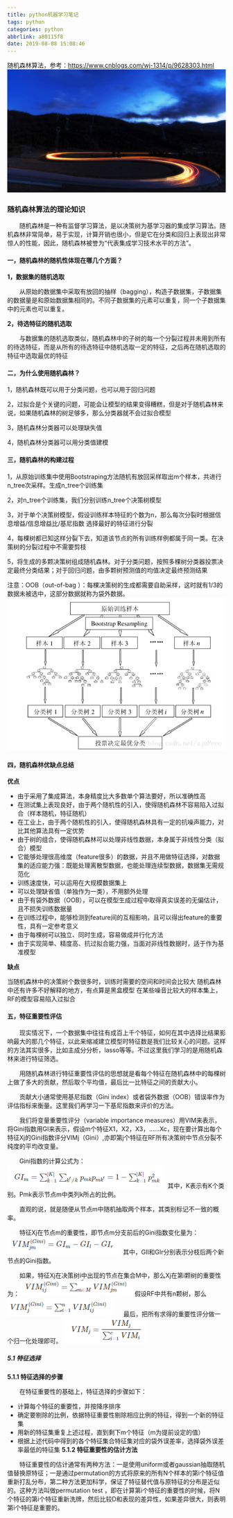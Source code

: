 ```yaml
---
title: python机器学习笔记
tags: python
categories: python
abbrlink: a80115f8
date: 2019-08-08 15:08:46
---
```

随机森林算法，参考：https://www.cnblogs.com/wj-1314/p/9628303.html
![](https://github.com/starstarb/clouding/raw/master/head/e7f428d6ca1cf376e564c5a45b13e431.jpg)
<!--more-->
### 随机森林算法的理论知识
　　随机森林是一种有监督学习算法，是以决策树为基学习器的集成学习算法。随机森林非常简单，易于实现，计算开销也很小，但是它在分类和回归上表现出非常惊人的性能，因此，随机森林被誉为“代表集成学习技术水平的方法”。

#### 一，随机森林的随机性体现在哪几个方面？

**1，数据集的随机选取**

　　从原始的数据集中采取有放回的抽样（bagging），构造子数据集，子数据集的数据量是和原始数据集相同的。不同子数据集的元素可以重复，同一个子数据集中的元素也可以重复。

**2，待选特征的随机选取**

　　与数据集的随机选取类似，随机森林中的子树的每一个分裂过程并未用到所有的待选特征，而是从所有的待选特征中随机选取一定的特征，之后再在随机选取的特征中选取最优的特征

#### 二，为什么使用随机森林？

1，随机森林既可以用于分类问题，也可以用于回归问题

2，过拟合是个关键的问题，可能会让模型的结果变得糟糕，但是对于随机森林来说，如果随机森林的树足够多，那么分类器就不会过拟合模型

3，随机森林分类器可以处理缺失值

4，随机森林分类器可以用分类值建模

#### 三，随机森林的构建过程

1，从原始训练集中使用Bootstraping方法随机有放回采样取出m个样本，共进行n_tree次采样。生成n_tree个训练集

2，对n_tree个训练集，我们分别训练n_tree个决策树模型

3，对于单个决策树模型，假设训练样本特征的个数为n，那么每次分裂时根据信息增益/信息增益比/基尼指数  选择最好的特征进行分裂

4，每棵树都已知这样分裂下去，知道该节点的所有训练样例都属于同一类。在决策树的分裂过程中不需要剪枝

5，将生成的多颗决策树组成随机森林。对于分类问题，按照多棵树分类器投票决定最终分类结果；对于回归问题，由多颗树预测值的均值决定最终预测结果

注意：OOB（out-of-bag ）：每棵决策树的生成都需要自助采样，这时就有1/3的数据未被选中，这部分数据就称为袋外数据。
![](https://github.com/starstarb/clouding/raw/master/python/%E9%9A%8F%E6%9C%BA%E6%A3%AE%E6%9E%97.png)

#### 四，随机森林优缺点总结

**优点**

* 由于采用了集成算法，本身精度比大多数单个算法要好，所以准确性高
* 在测试集上表现良好，由于两个随机性的引入，使得随机森林不容易陷入过拟合（样本随机，特征随机）
* 在工业上，由于两个随机性的引入，使得随机森林具有一定的抗噪声能力，对比其他算法具有一定优势
* 由于树的组合，使得随机森林可以处理非线性数据，本身属于非线性分类（拟合）模型
* 它能够处理很高维度（feature很多）的数据，并且不用做特征选择，对数据集的适应能力强：既能处理离散型数据，也能处理连续型数据，数据集无需规范化
* 训练速度快，可以运用在大规模数据集上
* 可以处理缺省值（单独作为一类），不用额外处理
* 由于有袋外数据（OOB），可以在模型生成过程中取得真实误差的无偏估计，且不损失训练数据量
* 在训练过程中，能够检测到feature间的互相影响，且可以得出feature的重要性，具有一定参考意义
* 由于每棵树可以独立、同时生成，容易做成并行化方法
* 由于实现简单、精度高、抗过拟合能力强，当面对非线性数据时，适于作为基准模型

**缺点**

当随机森林中的决策树个数很多时，训练时需要的空间和时间会比较大
随机森林中还有许多不好解释的地方，有点算是黑盒模型
在某些噪音比较大的样本集上，RF的模型容易陷入过拟合
#### 五，特征重要性评估

　　现实情况下，一个数据集中往往有成百上千个特征，如何在其中选择比结果影响最大的那几个特征，以此来缩减建立模型时特征数是我们比较关心的问题。这样的方法其实很多，比如主成分分析，lasso等等。不过这里我们学习的是用随机森林来进行特征筛选。

　　用随机森林进行特征重要性评估的思想就是看每个特征在随机森林中的每棵树上做了多大的贡献，然后取个平均值，最后比一比特征之间的贡献大小。

　　贡献大小通常使用基尼指数（Gini index）或者袋外数据（OOB）错误率作为评估指标来衡量。这里我们再学习一下基尼指数来评价的方法。

　　我们将变量重要性评分（variable importance measures）用VIM来表示，将Gini指数用GI来表示，假设m个特征X1，X2，X3，......Xc，现在要计算出每个特征Xj的Gini指数评分VIMj（Gini）,亦即第j个特征在RF所有决策树中节点分裂不纯度的平均改变量。

　　Gini指数的计算公式为：
![](https://github.com/starstarb/clouding/raw/master/python/Gini.png)
其中，K表示有K个类别。Pmk表示节点m中类列k所占的比例。

　　直观的说，就是随便从节点m中随机抽取两个样本，其类别标记不一致的概率。

　　特征Xj在节点m的重要性，即节点m分支前后的Gini指数变化量为：
![](https://github.com/starstarb/clouding/raw/master/python/VIM.png)
其中，GIl和GIr分别表示分枝后两个新节点的Gini指数。

　　如果，特征Xj在决策树i中出现的节点在集合M中，那么Xj在第i颗树的重要性为：
![](https://github.com/starstarb/clouding/raw/master/python/VIMIT.png)
假设RF中共有n颗树，那么
![](https://github.com/starstarb/clouding/raw/master/python/VIMij.png)
　最后，把所有求得的重要性评分做一个归一化处理即可。
![](https://github.com/starstarb/clouding/raw/master/python/VIMsum.png)
##### 5.1 特征选择

**5.1.1 特征选择的步骤**

　　在特征重要性的基础上，特征选择的步骤如下：

* 计算每个特征的重要性，并按降序排序
* 确定要剔除的比例，依据特征重要性剔除相应比例的特征，得到一个新的特征集
* 用新的特征集重复上述过程，直到剩下m个特征（m为提前设定的值）
* 根据上述代码中得到的各个特征集合特征集对应的袋外误差率，选择袋外误差率最低的特征集
**5.1.2 特征重要性的估计方法**

　　特征重要性的估计通常有两种方法：一是使用uniform或者gaussian抽取随机值替换原特征；一是通过permutation的方式将原来的所有N个样本的第i个特征值重新打乱分布，第二种方法更加科学，保证了特征替代值与原特征的分布是近似的。这种方法叫做permutation test ，即在计算第i个特征的重要性的时候，将N 个特征的第i个特征重新洗牌，然后比较D和表现的差异性，如果差异很大，则表明第i个特征是重要的。

 